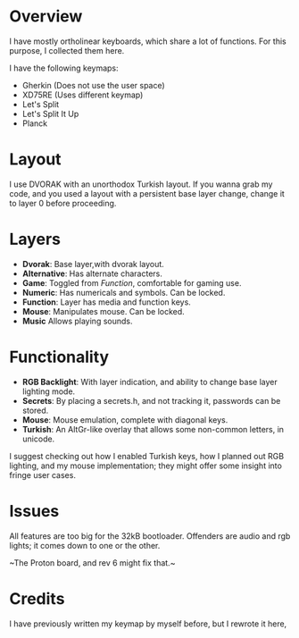 # Overview

I have mostly ortholinear keyboards, which share a lot of functions.
For this purpose, I collected them here.

I have the following keymaps:

* Gherkin (Does not use the user space)
* XD75RE (Uses different keymap)
* Let's Split
* Let's Split It Up
* Planck

# Layout

I use DVORAK with an unorthodox Turkish layout.
If you wanna grab my code, and you used a layout with a persistent base
layer change, change it to layer 0 before proceeding.

# Layers

* **Dvorak**: Base layer,with dvorak layout.
* **Alternative**: Has alternate characters.
* **Game**: Toggled from *Function*, comfortable for gaming use.
* **Numeric**: Has numericals and symbols. Can be locked.
* **Function**: Layer has media and function keys.
* **Mouse**: Manipulates mouse. Can be locked.
* **Music** Allows playing sounds.

# Functionality

* **RGB Backlight**: With layer indication, and ability to change base layer lighting mode.
* **Secrets**: By placing a secrets.h, and not tracking it, passwords can be stored.
* **Mouse**: Mouse emulation, complete with diagonal keys.
* **Turkish**: An AltGr-like overlay that allows some non-common letters, in unicode.

I suggest checking out how I enabled Turkish keys,
how I planned out RGB lighting,
and my mouse implementation;
they might offer some insight into fringe user cases.

# Issues

All features are too big for the 32kB bootloader.
Offenders are audio and rgb lights; it comes down to one or the other.

~The Proton board, and rev 6 might fix that.~

# Credits

I have previously written my keymap by myself before, but I rewrote it here,
